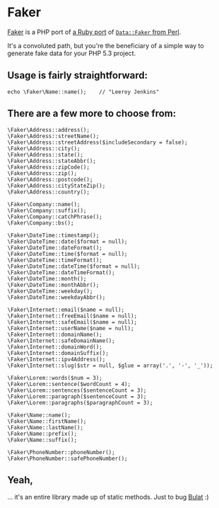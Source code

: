 Faker
=====

[Faker][php] is a PHP port of [a Ruby port][ruby] of [`Data::Faker` from Perl][perl].

It's a convoluted path, but you're the beneficiary of a simple way to generate fake
data for your PHP 5.3 project.


Usage is fairly straightforward:
--------------------------------

    echo \Faker\Name::name();    // "Leeroy Jenkins"


There are a few more to choose from:
------------------------------------

    \Faker\Address::address();
    \Faker\Address::streetName();
    \Faker\Address::streetAddress($includeSecondary = false);
    \Faker\Address::city();
    \Faker\Address::state();
    \Faker\Address::stateAbbr();
    \Faker\Address::zipCode();
    \Faker\Address::zip();
    \Faker\Address::postcode();
    \Faker\Address::cityStateZip();
    \Faker\Address::country();
    
    \Faker\Company::name();
    \Faker\Company::suffix();
    \Faker\Company::catchPhrase();
    \Faker\Company::bs();
    
    \Faker\DateTime::timestamp();
    \Faker\DateTime::date($format = null);
    \Faker\DateTime::dateFormat();
    \Faker\DateTime::time($format = null);
    \Faker\DateTime::timeFormat();
    \Faker\DateTime::dateTime($format = null);
    \Faker\DateTime::dateTimeFormat();
    \Faker\DateTime::month();
    \Faker\DateTime::monthAbbr();
    \Faker\DateTime::weekday();
    \Faker\DateTime::weekdayAbbr();

    \Faker\Internet::email($name = null);
    \Faker\Internet::freeEmail($name = null);
    \Faker\Internet::safeEmail($name = null);
    \Faker\Internet::userName($name = null);
    \Faker\Internet::domainName();
    \Faker\Internet::safeDomainName();
    \Faker\Internet::domainWord();
    \Faker\Internet::domainSuffix();
    \Faker\Internet::ipv4Address();
    \Faker\Internet::slug($str = null, $glue = array('.', '-', '_'));
    
    \Faker\Lorem::words($num = 3);
    \Faker\Lorem::sentence($wordCount = 4);
    \Faker\Lorem::sentences($sentenceCount = 3);
    \Faker\Lorem::paragraph($sentenceCount = 3);
    \Faker\Lorem::paragraphs($paragraphCount = 3);
    
    \Faker\Name::name();
    \Faker\Name::firstName();
    \Faker\Name::lastName();
    \Faker\Name::prefix();
    \Faker\Name::suffix();
    
    \Faker\PhoneNumber::phoneNumber();
    \Faker\PhoneNumber::safePhoneNumber();


Yeah,
-----

... it's an entire library made up of static methods. Just to bug [Bulat][bulat] :)


 [php]:   http://github.com/bobthecow/Faker
 [ruby]:  http://faker.rubyforge.org/
 [perl]:  http://search.cpan.org/~jasonk/Data-Faker-0.07/lib/Data/Faker.pm
 [bulat]: http://github.com/avalanche123